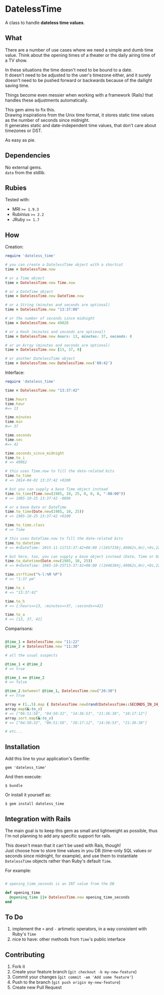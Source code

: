 # DatelessTime

A class to handle __dateless time values__.  

## What

There are a number of use cases where we need a simple and dumb time value. Think about the opening times of a theater or the daily airing time of a TV show.  

In these situations the time doesn't need to be bound to a date.  
It doesn't need to be adjusted to the user's timezone either, and it surely doesn't need to be pushed forward or backwards because of the dailight saving time.

Things become even messier when working with a framework (Rails) that handles these adjustments automatically.  

This gem aims to fix this.  
Drawing inspirations from the Unix time format, it stores static time values as the number of seconds since midnight.  
It generates static and date-independent time values, that don't care about timezones or DST.

As easy as pie.


## Dependencies

No external gems.  
`date` from the stdlib.  


## Rubies

Tested with:

* MRI `>= 1.9.3`
* Rubinius `>= 2.2`
* JRuby `>= 1.7`


## How


Creation:

```ruby
require 'dateless_time'

# you can create a DatelessTime object with a shortcut
time = DatelessTime.now

# or a Time object
time = DatelessTime.new Time.now

# or a DateTime object
time = DatelessTime.new DateTime.now

# or a String (minutes and seconds are optional)
time = DatelessTime.new "13:37:00"

# or the number of seconds since midnight
time = DatelessTime.new 49020

# or a Hash (minutes and seconds are optional)
time = DatelessTime.new hours: 13, minutes: 37, seconds: 0

# or an Array (minutes and seconds are optional)
time = DatelessTime.new [13, 37, 0]

# or another DatelessTime object
time = DatelessTime.new DatelessTime.new('00:42')

```

Interface:

```ruby
require 'dateless_time'

time = DatelessTime.new "13:37:42"

time.hours
time.hour
#=> 13

time.minutes
time.min
#=> 37

time.seconds
time.sec
#=> 42

time.seconds_since_midnight
time.to_i
# => 49062

# this uses Time.now to fill the date-related bits
time.to_time
# => 2014-04-01 13:37:42 +0100

# but you can supply a base Time object instead
time.to_time(Time.new(1985, 10, 25, 0, 0, 0, "-08:00"))
# => 1985-10-25 13:37:42 -0800

# or a base Date or DateTime
time.to_time(Date.new(1985, 10, 25))
# => 1985-10-25 13:37:42 +0100

time.to_time.class
# => Time

# this uses DateTime.now to fill the date-related bits
time.to_datetime
# => #<DateTime: 2015-11-11T13:37:42+00:00 ((2457338j,49062s,0n),+0s,2299161j)>

# but here, too, you can supply a base object instead (Date, Time or DateTime)
time.to_datetime(Date.new(1985, 10, 25))
# => #<DateTime: 1985-10-25T13:37:42+00:00 ((2446364j,49062s,0n),+0s,2299161j)>

time.strftime("%-l:%M %P")
# => "1:37 pm"

time.to_s
# => "13:37:42"

time.to_h
# => {:hours=>13, :minutes=>37, :seconds=>42}

time.to_a
# => [13, 37, 42]

```

Comparisons:

```ruby

@time_1 = DatelessTime.new "11:22"
@time_2 = DatelessTime.new "11:30"

# all the usual suspects

@time_1 < @time_2
# => true

@time_1 == @time_2
# => false

@time_2.between? @time_1, DatelessTime.new("20:30")
# => true

array = (1..5).map { DatelessTime.new(rand(DatelessTime::SECONDS_IN_24_HOURS)) }
array.map(&:to_s)
# => ["06:51:58", "04:50:32", "14:36:53", "21:36:38", "10:17:12"]
array.sort.map(&:to_s)
# => ["04:50:32", "06:51:58", "10:17:12", "14:36:53", "21:36:38"]

# etc...

```

## Installation

Add this line to your application's Gemfile:

    gem 'dateless_time'

And then execute:

    $ bundle

Or install it yourself as:

    $ gem install dateless_time



## Integration with Rails

The main goal is to keep this gem as small and lightweight as possible, thus I'm not planning to add any specific support for rails.  

This doesn't mean that it can't be used with Rais, though!  
Just choose how to store time values in you DB (time-only SQL values or seconds since midnight, for example), and use them to instantiate `DatelessTime` objects rather than Ruby's default `Time`.

For example:

```ruby

# opening_time_seconds is an INT value from the DB

def opening_time
  @opening_time ||= DatelessTime.new opening_time_seconds
end

```


## To Do


1. implement the `+` and `-` artimetic operators, in a way consistent with Ruby's `Time`
2. nice to have: other methods from `Time`'s public interface





## Contributing

1. Fork it
2. Create your feature branch (`git checkout -b my-new-feature`)
3. Commit your changes (`git commit -am 'Add some feature'`)
4. Push to the branch (`git push origin my-new-feature`)
5. Create new Pull Request
